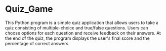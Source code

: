 # Quiz_Game

This Python program is a simple quiz application that allows users to take a quiz consisting of multiple-choice and true/false questions. Users can choose options for each question and receive feedback on their answers. At the end of the quiz, the program displays the user's final score and the percentage of correct answers.
